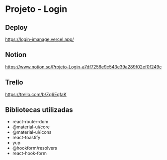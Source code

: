 # Projeto - Login

## Deploy
<a href="https://login-imanage.vercel.app/">https://login-imanage.vercel.app/</a>

## Notion
<a href="https://www.notion.so/Projeto-Login-a7df7256e9c543e39a289f02ef0f249c">https://www.notion.so/Projeto-Login-a7df7256e9c543e39a289f02ef0f249c</a>

## Trello
<a href="https://trello.com/b/Zg6EgfaK">https://trello.com/b/Zg6EgfaK</a>

## Bibliotecas utilizadas
* react-router-dom
* @material-ui/core
* @material-ui/icons
* react-toastify
* yup
* @hookform/resolvers
* react-hook-form